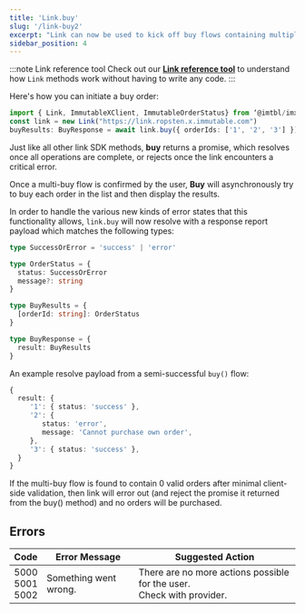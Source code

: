 ```yaml
---
title: 'Link.buy'
slug: '/link-buy2'
excerpt: "Link can now be used to kick off buy flows containing multiple order ID's"
sidebar_position: 4
---
```


:::note Link reference tool
Check out our **[Link reference tool](https://tools.immutable.com/link-reference/)** to understand how `Link` methods work without having to write any code.
:::

Here's how you can initiate a buy order:

```typescript
import { Link, ImmutableXClient, ImmutableOrderStatus} from ‘@imtbl/imx-sdk’;
const link = new Link("https://link.ropsten.x.immutable.com")
buyResults: BuyResponse = await link.buy({ orderIds: ['1', '2', '3'] });
```


Just like all other link SDK methods, **buy** returns a promise, which resolves once all operations are complete, or rejects once the link encounters a critical error.

Once a multi-buy flow is confirmed by the user, **Buy** will asynchronously try to buy each order in the list and then display the results.

In order to handle the various new kinds of error states that this functionality allows, `link.buy` will now resolve with a response report payload which matches the following types:

```typescript
type SuccessOrError = 'success' | 'error'

type OrderStatus = {
  status: SuccessOrError
  message?: string
}

type BuyResults = {
  [orderId: string]: OrderStatus
}

type BuyResponse = {
  result: BuyResults
}
```

An example resolve payload from a semi-successful `buy()` flow:

```typescript
{
  result: {
     '1': { status: 'success' },
     '2': {
        status: 'error',
        message: 'Cannot purchase own order',
     },
     '3': { status: 'success' },
  }
}
```

If the multi-buy flow is found to contain 0 valid orders after minimal client-side validation, then link will error out (and reject the promise it returned from the buy() method) and no orders will be purchased.

## Errors

| Code | Error Message | Suggested Action |
|---|---|---|
| 5000<br />5001<br />5002 | Something went wrong. | There are no more actions possible for the user.<br />Check with provider. |